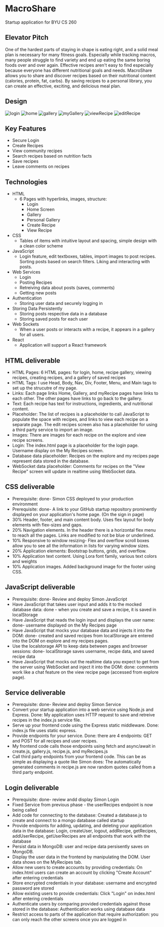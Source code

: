 # MacroShare
Startup application for BYU CS 260
## Elevator Pitch
One of the hardest parts of staying in shape is eating right, and a solid meal plan is necessary for many fitness goals. Especially while tracking macros, many people struggle to find variety and end up eating the same boring foods over and over again. Effective recipes aren't easy to find especially because everyone has different nutritional goals and needs. MacroShare allows you to share and discover recipes based on their nutritional content (calories, protein, fat, carbs). By saving recipes to a personal library, you can create an effective, exciting, and delicious meal plan. 
## Design
![login](/images/login.png)
![home](/images/home.png)
![gallery](/images/gallery.png)
![myGallery](/images/myGallery.png)
![viewRecipe](/images/viewRecipe.png)
![editRecipe](/images/editRecipe.png)
## Key Features
  + Secure Login
  + Create Recipes
  + View community recipes
  + Search recipes based on nutrition facts
  + Save recipes
  + Leave comments on recipes
## Technologies 
  + HTML
    + 6 Pages with hyperlinks, images, structure:
        + Login
        + Home Screen
        + Gallery
        + Personal Gallery
        + Create Recipe
        + View Recipe
  + CSS
      + Tables of items with intuitive layout and spacing, simple design with a clean color scheme
  + JavaScript
      + Login feature, edit textboxes, tables, import images to post recipes. Sorting posts based on search filters. Liking and interacting with posts.
  + Web Services
      + Login
      + Posting Recipes
      + Retreiving data about posts (saves, comments)
      + Getting new posts
  + Authentication
    + Storing user data and securely logging in
  + Storing Data Persistently
    + Storing posts respective data in a database
    + Storing saved posts for each user
  + Web Sockets
      + When a user posts or interacts with a recipe, it appears in a gallery for all users. 
  + React
      + Application will support a React framework

## HTML deliverable
  + HTML Pages: 6 HTML pages: for login, home, recipe gallery, viewing recipes, creating recipes, and a gallery of saved recipes 
  + HTML Tags: I use Head, Body, Nav, Div, Footer, Menu, and Main tags to set up the strucutre of my page. 
  + Links: Each page links Home, Gallery, and myRecipe pages have links to each other. The other pages have links to go back to the gallery. 
  + Text: Each recipe has text for instructions, ingredients, and nutritional content. 
  + Placeholder: The list of recipes is a placeholder to call JavaScript to populate the space with recipes, and links to view each recipe on a separate page. The edit recipes screen also has a placeholder for using a third party service to import an image. 
  + Images: There are images for each recipe on the explore and view recipe screens. 
  + Login: The index.html page is a placeholder for the login page. Username display on the My Recipes screen. 
  + Database data placeholder: Recipes on the explore and my recipes page represent data stored in the database. 
  + WebSocket data placeholder: Comments for recipes on the "View Recipe" screen will update in realtime using WebSocket data. 
  
## CSS deliverable
  + Prerequisite: done- Simon CSS deployed to your production environment
  + Prerequisite: done- A link to your GitHub startup repository prominently displayed on your 			    application's home page. (On the sign in page)
  + 30% Header, footer, and main content body. Uses flex layout for body elements with flex-sizes and gaps. 
  + 20% Navigation elements. In the header there is a horizontal flex menu to reach all the pages. Links are modified to not be blue or underlined. 
  + 10% Responsive to window resizing- Flex and overflow scroll boxes allow you to see all the information in lists for varying window sizes. 
  + 20% Application elements: Bootstrap buttons, grids, and overflow. 
  + 10% Application text content. Using Lora font family, various text colors and weights
  + 10% Application images. Added background image for the footer using CSS.

## JavaScript deliverable
  + Prerequisite: done- Review and deploy Simon JavaScript
  + Have JavaScript that takes user input and adds it to the mocked database data: done - when you create and save a recipe, it is saved in localStorage
  + Have JavaScript that reads the login input and displays the user name: done- username displayed on the My Recipes page
  + Have JavaScript that mocks your database data and injects it into the DOM: done- created and saved recipes from localStorage are entered into the DOM on explore and my recipes pages.
  + Use the localstorage API to keep data between pages and browser sessions: done- localStorage saves username, recipe data, and saved recipe data
  + Have JavaScript that mocks out the realtime data you expect to get from the server using WebSocket and inject it into the DOM: done: comments work like a chat feature on the view recipe page (accessed from explore page). 

## Service deliverable
  + Prerequisite: done- Review and deploy Simon Service
  + Convert your startup application into a web service using Node.js and Express. Done: My application uses HTTP request to save and retreive recipes in the index.js service file. 
  + Serve up your frontend code using the Express static middleware. Done: index.js file uses static express. 
  + Provide endpoints for your service. Done: there are 4 endpoints: GET and POST for all recipes and user recipes. 
  + My frontend code calls those endpoints using fetch and async/await in create.js, gallery.js, recipe.js, and myRecipes.js
  + Call third party endpoints from your frontend code. This can be as simple as displaying a quote like Simon does: The automatically generated comments in recipe.js are now random quotes called from a third party endpoint.

## Login deliverable
  + Prerequisite: done- review andd display Simon Login
  + Fixed Service from previous phase - the userRecipes endpoint is now being called
  + Add code for connecting to the database: Created a database.js to create and connect to a mongo database called startup
  + Provide endpoints for adding, updating, and deleting your application data in the database: Login, createUser, logout, addRecipe, getRecipes, addUserRecipe, getUserRecipes are all endpoints that work with the database
  + Persist data in MongoDB: user and recipe data persisently saves on MongoDB.
  + Display the user data in the frontend by manipulating the DOM. User data shows on the MyRecipes tab. 
  + Allow new users to create accounts by providing credentials: On index.html users can create an account by clicking "Create Account" after entering credentials
  + Store encrypted credentials in your database: username and encrypted password are stored
  + Allow existing users to provide credentials: Click "Login" on index.html after entering credentials
  + Authenticate users by comparing provided credentials against those stored in the database: Authentication works using database data
  + Restrict access to parts of the application that require authorization: you can only reach the other screens once you are logged in





 

